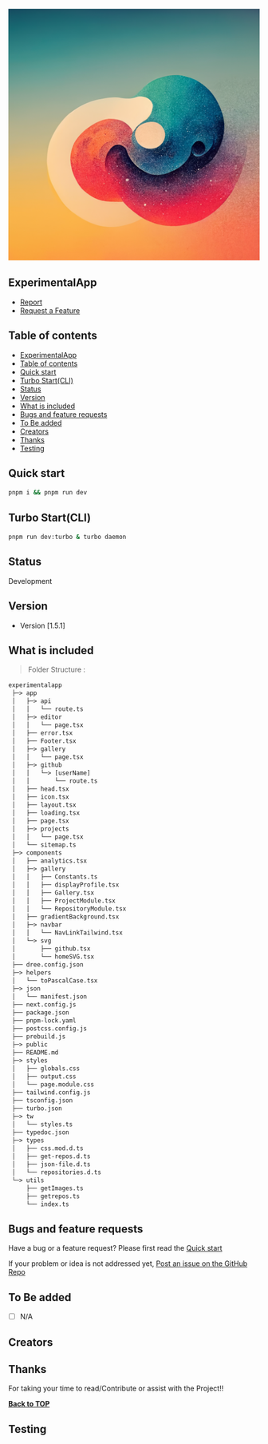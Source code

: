 ![ExperimentalApp](/public/midj/img7.png)

## ExperimentalApp

 - [Report]()
 - [Request a Feature](h)

## Table of contents
- [ExperimentalApp](#experimentalapp)
- [Table of contents](#table-of-contents)
- [Quick start](#quick-start)
- [Turbo Start(CLI)](#turbo-startcli)
- [Status](#status)
- [Version](#version)
- [What is included](#what-is-included)
- [Bugs and feature requests](#bugs-and-feature-requests)
- [To Be added](#to-be-added)
- [Creators](#creators)
- [Thanks](#thanks)
- [Testing](#testing)
<!--  -->

## Quick start

```sh
pnpm i && pnpm run dev
```

## Turbo Start(CLI)

```sh
pnpm run dev:turbo & turbo daemon
```


## Status

Development

## Version

- Version [1.5.1]

## What is included

> Folder Structure :


[//]: # (dree - BEGIN)
```
experimentalapp
 ├─> app
 │   ├─> api
 │   │   └── route.ts
 │   ├─> editor
 │   │   └── page.tsx
 │   ├── error.tsx
 │   ├── Footer.tsx
 │   ├─> gallery
 │   │   └── page.tsx
 │   ├─> github
 │   │   └─> [userName]
 │   │       └── route.ts
 │   ├── head.tsx
 │   ├── icon.tsx
 │   ├── layout.tsx
 │   ├── loading.tsx
 │   ├── page.tsx
 │   ├─> projects
 │   │   └── page.tsx
 │   └── sitemap.ts
 ├─> components
 │   ├── analytics.tsx
 │   ├─> gallery
 │   │   ├── Constants.ts
 │   │   ├── displayProfile.tsx
 │   │   ├── Gallery.tsx
 │   │   ├── ProjectModule.tsx
 │   │   └── RepositoryModule.tsx
 │   ├── gradientBackground.tsx
 │   ├─> navbar
 │   │   └── NavLinkTailwind.tsx
 │   └─> svg
 │       ├── github.tsx
 │       └── homeSVG.tsx
 ├── dree.config.json
 ├─> helpers
 │   └── toPascalCase.tsx
 ├─> json
 │   └── manifest.json
 ├── next.config.js
 ├── package.json
 ├── pnpm-lock.yaml
 ├── postcss.config.js
 ├── prebuild.js
 ├─> public
 ├── README.md
 ├─> styles
 │   ├── globals.css
 │   ├── output.css
 │   └── page.module.css
 ├── tailwind.config.js
 ├── tsconfig.json
 ├── turbo.json
 ├─> tw
 │   └── styles.ts
 ├── typedoc.json
 ├─> types
 │   ├── css.mod.d.ts
 │   ├── get-repos.d.ts
 │   ├── json-file.d.ts
 │   └── repositories.d.ts
 └─> utils
     ├── getImages.ts
     ├── getrepos.ts
     └── index.ts
```
[//]: # (dree - END)



## Bugs and feature requests

Have a bug or a feature request? Please first read the [Quick start](#quick-start)

If your problem or idea is not addressed yet, 
[Post an issue on the GitHub Repo](https://github.com/Ambushfall/experimentalapp/issues/new/choose)

## To Be added

- [ ] N/A

## Creators



## Thanks

For taking your time to read/Contribute or assist with the Project!!

**[Back to TOP](#)**

## Testing
<!--  -->
